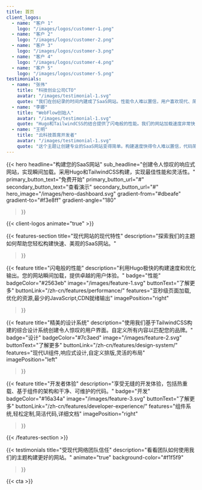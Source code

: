 ```yaml
---
title: 首页
client_logos:
  - name: "客户 1"
    logo: "/images/logos/customer-1.png"
  - name: "客户 2"
    logo: "/images/logos/customer-2.png"
  - name: "客户 3"
    logo: "/images/logos/customer-3.png"
  - name: "客户 4"
    logo: "/images/logos/customer-4.png"
  - name: "客户 5"
    logo: "/images/logos/customer-5.png"
testimonials:
  - name: "张伟"
    title: "科技创业公司CTO"
    avatar: "/images/testimonial-1.svg"
    quote: "我们在创纪录的时间内建成了SaaS网站。性能令人难以置信，用户喜欢现代、简洁的设计。"
  - name: "李娜"
    title: "WebFlow创始人"
    avatar: "/images/testimonial-1.svg"
    quote: "Hugo和TailwindCSS的结合提供了闪电般的性能。我们的网站加载速度非常快，显著提高了转化率。"
  - name: "王明"
    title: "云科技首席开发者"
    avatar: "/images/testimonial-1.svg"
    quote: "这个主题让创建专业的SaaS网站变得简单。构建速度快得令人难以置信，代码简洁且易于维护。"
---
```


{{< hero
    headline="构建您的SaaS网站"
    sub_headline="创建令人惊叹的响应式网站，实现瞬间加载。采用Hugo和TailwindCSS构建，实现最佳性能和灵活性。"
    primary_button_text="免费开始"
    primary_button_url="#"
    secondary_button_text="查看演示"
    secondary_button_url="#"
    hero_image="/images/hero-dashboard.svg"
    gradient-from="#dbeafe"
    gradient-to="#f3e8ff"
    gradient-angle="180"
>}}

{{< client-logos animate="true" >}}

{{< features-section
    title="现代网站的现代特性"
    description="探索我们的主题如何帮助您轻松构建快速、美观的SaaS网站。"
>}}

{{< feature
    title="闪电般的性能"
    description="利用Hugo极快的构建速度和优化输出。您的网站瞬间加载，提供卓越的用户体验。"
    badge="性能"
    badgeColor="#2563eb"
    image="/images/feature-1.svg"
    buttonText="了解更多"
    buttonLink="/zh-cn/features/performance/"
    features="亚秒级页面加载,优化的资源,最少的JavaScript,CDN就绪输出"
    imagePosition="right"
>}}

{{< feature
    title="精美的设计系统"
    description="使用我们基于TailwindCSS构建的综合设计系统创建令人惊叹的用户界面。自定义所有内容以匹配您的品牌。"
    badge="设计"
    badgeColor="#7c3aed"
    image="/images/feature-2.svg"
    buttonText="了解更多"
    buttonLink="/zh-cn/features/design-system/"
    features="现代UI组件,响应式设计,自定义排版,灵活的布局"
    imagePosition="left"
>}}

{{< feature
    title="开发者体验"
    description="享受无缝的开发体验，包括热重载、基于组件的架构和干净、可维护的代码。"
    badge="开发"
    badgeColor="#16a34a"
    image="/images/feature-3.svg"
    buttonText="了解更多"
    buttonLink="/zh-cn/features/developer-experience/"
    features="组件系统,轻松定制,简洁代码,详细文档"
    imagePosition="right"
>}}

{{< /features-section >}}

{{< testimonials
    title="受现代网络团队信任"
    description="看看团队如何使用我们的主题构建更好的网站。"
    animate="true"
    background-color="#f1f5f9"
>}}

{{< cta >}}
